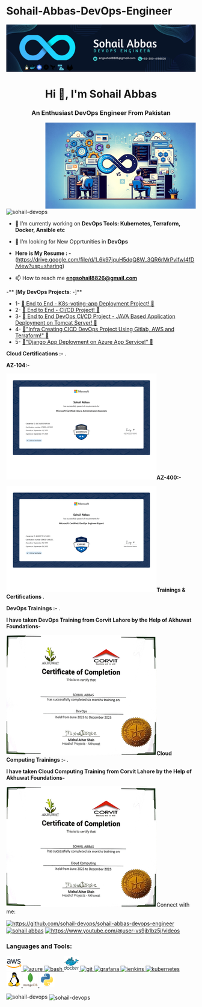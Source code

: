 # Sohail-Abbas-DevOps-Engineer
![logo](https://github.com/Sohail-DevOps/Sohail-DevOps/blob/main/GitHub_Banner.png)
<h1 align="center">Hi 👋, I'm Sohail Abbas</h1>
<h3 align="center">An Enthusiast DevOps Engineer From Pakistan</h3>
<img align="right" alt="DevOps" width="400" src="https://github.com/Sohail-DevOps/Sohail-DevOps/blob/main/devops.png"
<p align="left"> <img src="https://komarev.com/ghpvc/?username=sohail-devops&label=Profile%20views&color=0e75b6&style=flat" alt="sohail-devops" /> </p>

- 🌱 I’m currently working on **DevOps Tools: Kubernetes, Terraform, Docker, Ansible etc**

- 🤝 I’m looking for New Opprtunities in **DevOps**
- **Here is My Resume : -** (https://drive.google.com/file/d/1_6k97jquH5dqQ8W_3QR6rMrPvlfwl4fD/view?usp=sharing)

- 📫 How to reach me **engsohail8826@gmail.com**

-** [**My DevOps Projects**: -]**
  
- 1- [🚀 End to End - K8s-voting-app Deployment Project! 🚀](https://www.linkedin.com/posts/sohailabbasdevops_k8s-cloud-application-activity-7217286884333350916-SFTX?utm_source=share&utm_medium=member_desktop)
- 2- [🚀 End to End - CI/CD Project! 🚀](https://www.linkedin.com/posts/sohailabbasdevops_devops-ci-cd-activity-7216470257022955520-vxf-?utm_source=share&utm_medium=member_desktop)
- 3- [🚀 End to End DevOps CI/CD Project - JAVA Based Application Deployment on Tomcat Server! 🚀](https://www.linkedin.com/posts/sohailabbasdevops_devops-aws-maven-activity-7233969070822350848-imtq?utm_source=share&utm_medium=member_desktop)
- 4- [🚀"Infra Creating CICD DevOps Project Using Gitlab, AWS and Terraform!" 🚀 ](https://www.linkedin.com/posts/sohailabbasdevops_%E2%84%8D%F0%9D%95%96%F0%9D%95%9D%F0%9D%95%9D%F0%9D%95%A0-%F0%9D%95%83%F0%9D%95%9A%F0%9D%95%9F%F0%9D%95%9C%F0%9D%95%96%F0%9D%95%95%F0%9D%95%80%F0%9D%95%9F-%F0%9D%94%BD%F0%9D%95%92%F0%9D%95%9E%F0%9D%95%9A%F0%9D%95%9D%F0%9D%95%AA-activity-7235380753390305282-T5Yj?utm_source=share&utm_medium=member_desktop)
- 5- [🚀"Django App Deployment on Azure App Service!" 🚀 ](https://www.linkedin.com/posts/sohailabbasdevops_%E2%84%8D%F0%9D%95%96%F0%9D%95%9D%F0%9D%95%9D%F0%9D%95%A0-%F0%9D%95%83%F0%9D%95%9A%F0%9D%95%9F%F0%9D%95%9C%F0%9D%95%96%F0%9D%95%95%F0%9D%95%80%F0%9D%95%9F-%F0%9D%94%BD%F0%9D%95%92%F0%9D%95%9E%F0%9D%95%9A%F0%9D%95%9D%F0%9D%95%AA-activity-7236753416343977984-7fX3?utm_source=share&utm_medium=member_desktop)
<p><b>Cloud Certifications :- </b>.</p>
<p><b>AZ-104:-</b></p>
<img align="*" alt="DevOps" width="400" src="https://github.com/Sohail-DevOps/Sohail-DevOps/blob/main/AZ-104.png"
<p><b>AZ-400:-</b></p>
<img align="*" alt="DevOps" width="400" src="https://github.com/Sohail-DevOps/Sohail-DevOps/blob/main/AZ-400.png"

<p><b>Trainings & Certifications </b>.</p>
<p><b>DevOps Trainings :- </b>.</p>
<p><b>I have taken DevOps Training from Corvit Lahore by the Help of Akhuwat Foundations-</b></p>
<img align="*" alt="DevOps" width="400" src="https://github.com/Sohail-DevOps/Sohail-DevOps/blob/main/Devops.jpeg"
<p><b>Cloud Computing Trainings :- </b>.</p>
<p><b>I have taken Cloud Computing Training from Corvit Lahore by the Help of Akhuwat Foundations-</b></p>
<img align="*" alt="DevOps" width="400" src="https://github.com/Sohail-DevOps/Sohail-DevOps/blob/main/Cloud.jpg"




<h3 align="left">Connect with me:</h3>
<p align="left">
<a href="https://twitter.com/https://github.com/sohail-devops/sohail-abbas-devops-engineer" target="blank"><img align="center" src="https://raw.githubusercontent.com/rahuldkjain/github-profile-readme-generator/master/src/images/icons/Social/twitter.svg" alt="https://github.com/sohail-devops/sohail-abbas-devops-engineer" height="30" width="40" /></a>
<a href="https://linkedin.com/in/sohail abbas" target="blank"><img align="center" src="https://raw.githubusercontent.com/rahuldkjain/github-profile-readme-generator/master/src/images/icons/Social/linked-in-alt.svg" alt="sohail abbas" height="30" width="40" /></a>
<a href="https://www.youtube.com/c/https://www.youtube.com/@user-vs9jb1bz5j/videos" target="blank"><img align="center" src="https://raw.githubusercontent.com/rahuldkjain/github-profile-readme-generator/master/src/images/icons/Social/youtube.svg" alt="https://www.youtube.com/@user-vs9jb1bz5j/videos" height="30" width="40" /></a>
</p>

<h3 align="left">Languages and Tools:</h3>
<p align="left"> <a href="https://aws.amazon.com" target="_blank" rel="noreferrer"> <img src="https://raw.githubusercontent.com/devicons/devicon/master/icons/amazonwebservices/amazonwebservices-original-wordmark.svg" alt="aws" width="40" height="40"/> </a> <a href="https://azure.microsoft.com/en-in/" target="_blank" rel="noreferrer"> <img src="https://www.vectorlogo.zone/logos/microsoft_azure/microsoft_azure-icon.svg" alt="azure" width="40" height="40"/> </a> <a href="https://www.gnu.org/software/bash/" target="_blank" rel="noreferrer"> <img src="https://www.vectorlogo.zone/logos/gnu_bash/gnu_bash-icon.svg" alt="bash" width="40" height="40"/> </a> <a href="https://www.docker.com/" target="_blank" rel="noreferrer"> <img src="https://raw.githubusercontent.com/devicons/devicon/master/icons/docker/docker-original-wordmark.svg" alt="docker" width="40" height="40"/> </a> <a href="https://git-scm.com/" target="_blank" rel="noreferrer"> <img src="https://www.vectorlogo.zone/logos/git-scm/git-scm-icon.svg" alt="git" width="40" height="40"/> </a> <a href="https://grafana.com" target="_blank" rel="noreferrer"> <img src="https://www.vectorlogo.zone/logos/grafana/grafana-icon.svg" alt="grafana" width="40" height="40"/> </a> <a href="https://www.jenkins.io" target="_blank" rel="noreferrer"> <img src="https://www.vectorlogo.zone/logos/jenkins/jenkins-icon.svg" alt="jenkins" width="40" height="40"/> </a> <a href="https://kubernetes.io" target="_blank" rel="noreferrer"> <img src="https://www.vectorlogo.zone/logos/kubernetes/kubernetes-icon.svg" alt="kubernetes" width="40" height="40"/> </a> <a href="https://www.linux.org/" target="_blank" rel="noreferrer"> <img src="https://raw.githubusercontent.com/devicons/devicon/master/icons/linux/linux-original.svg" alt="linux" width="40" height="40"/> </a> <a href="https://www.mongodb.com/" target="_blank" rel="noreferrer"> <img src="https://raw.githubusercontent.com/devicons/devicon/master/icons/mongodb/mongodb-original-wordmark.svg" alt="mongodb" width="40" height="40"/> </a> <a href="https://www.python.org" target="_blank" rel="noreferrer"> <img src="https://raw.githubusercontent.com/devicons/devicon/master/icons/python/python-original.svg" alt="python" width="40" height="40"/> </a> </p>


<p><img align="left" src="https://github-readme-stats.vercel.app/api/top-langs?username=sohail-devops&show_icons=true&locale=en&layout=compact" alt="sohail-devops" /></p>

<p>&nbsp;<img align="center" src="https://github-readme-stats.vercel.app/api?username=sohail-devops&show_icons=true&locale=en" alt="sohail-devops" /></p>
